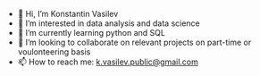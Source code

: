 - 👋 Hi, I’m Konstantin Vasilev
- 👀 I’m interested in data analysis and data science
- 🌱 I’m currently learning python and SQL
- 💞️ I’m looking to collaborate on relevant projects on part-time or voulonteering basis
- 📫 How to reach me: k.vasilev.public@gmail.com

<!---
kostava18/kostava18 is a ✨ special ✨ repository because its `README.md` (this file) appears on your GitHub profile.
You can click the Preview link to take a look at your changes.
--->
